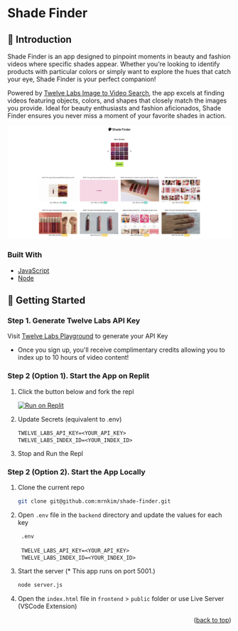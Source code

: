 <a id="readme-top"></a>

# Shade Finder

## 👋 Introduction

Shade Finder is an app designed to pinpoint moments in beauty and fashion videos where specific shades appear. Whether you're looking to identify products with particular colors or simply want to explore the hues that catch your eye, Shade Finder is your perfect companion!

Powered by [Twelve Labs Image to Video Search](https://docs.twelvelabs.io/docs/image-queries), the app excels at finding videos featuring objects, colors, and shapes that closely match the images you provide. Ideal for beauty enthusiasts and fashion aficionados, Shade Finder ensures you never miss a moment of your favorite shades in action.

<img src="./App.png" alt="frontPage screenshot" />

### Built With

- [JavaScript](https://developer.mozilla.org/en-US/docs/Web/JavaScript)
- [Node](https://nodejs.org/en)

## 🔑 Getting Started

### Step 1. Generate Twelve Labs API Key

Visit [Twelve Labs Playground](https://playground.twelvelabs.io/) to generate your API Key

- Once you sign up, you'll receive complimentary credits allowing you to index up to 10 hours of video content!

### Step 2 (Option 1). Start the App on Replit

1. Click the button below and fork the repl

   [![Run on Replit](https://replit.com/badge/github/mrnkim/shade-finder)](https://replit.com/new/github/mrnkim/shade-finder)

2. Update Secrets (equivalent to .env)

   ```
   TWELVE_LABS_API_KEY=<YOUR_API_KEY>
   TWELVE_LABS_INDEX_ID=<YOUR_INDEX_ID>
   ```

3. Stop and Run the Repl

### Step 2 (Option 2). Start the App Locally

1. Clone the current repo

   ```sh
   git clone git@github.com:mrnkim/shade-finder.git
   ```

2. Open `.env` file in the `backend` directory and update the values for each key

   ```
    .env

    TWELVE_LABS_API_KEY=<YOUR_API_KEY>
    TWELVE_LABS_INDEX_ID=<YOUR_INDEX_ID>
   ```

3. Start the server (\* This app runs on port 5001.)

   ```sh
   node server.js
   ```

4. Open the `index.html` file in `frontend` > `public` folder or use Live Server (VSCode Extension)

<p align="right">(<a href="#readme-top">back to top</a>)</p>

